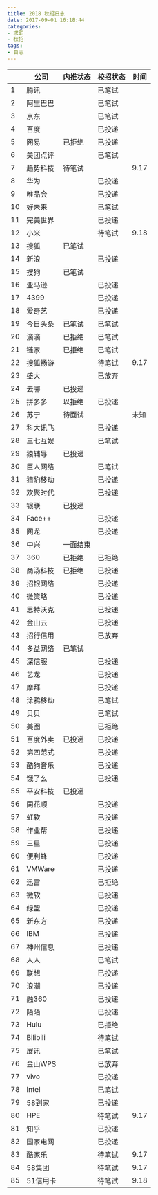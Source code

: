 ```yaml
---
title: 2018 秋招日志
date: 2017-09-01 16:18:44
categories:
- 求职
- 秋招
tags:
- 日志
---
```

||公司|内推状态|校招状态|时间|
|---|---|---|---|---|
|1	|	腾讯		|			|	已笔试	|			|
|2	|	阿里巴巴	|			|	已笔试	|			|
|3	|	京东		|			|	已笔试	|			|
|4	|	百度		|			|	已投递	|			|
|5	|	网易		|	已拒绝	|	已投递	|			|
|6	|	美团点评	|			|	已笔试	|			|
|7	|	趋势科技	|	待笔试	|			|	9.17	|
|8	|	华为		|			|	已投递	|			|
|9	|	唯品会	|			|	已投递	|			|
|10	|	好未来	|			|	已笔试	|			|
|11	|	完美世界	|			|	已投递	|			|
|12	|	小米		|			|	待笔试	|	9.18	|
|13	|	搜狐		|	已笔试	|			|			|
|14	|	新浪		|			|	已投递	|			|
|15	|	搜狗		|	已笔试	|			|			|
|16	|	亚马逊	|			|	已投递	|			|
|17	|	4399	|			|	已投递	|			|
|18	|	爱奇艺	|			|	已投递	|			|
|19	|	今日头条	|	已笔试	|	已笔试	|			|
|20	|	滴滴		|	已拒绝	|	已笔试	|			|
|21	|	链家		|	已拒绝	|	已笔试	|			|
|22	|	搜狐畅游	|			|	待笔试	|	9.17	|
|23	|	盛大		|			|	已放弃	|			|
|24	|	去哪		|	已投递	|			|			|
|25	|	拼多多	|	以拒绝	|	已投递	|			|
|26	|	苏宁		|	待面试	|			|	未知		|
|27	|	科大讯飞	|			|	已投递	|			|
|28	|	三七互娱	|			|	已笔试	|			|
|29	|	猿辅导	|	已投递	|			|			|
|30	|	巨人网络	|			|	已笔试	|			|
|31	|	猎豹移动	|			|	已投递	|			|
|32	|	欢聚时代	|			|	已投递	|			|
|33	|	银联		|	已投递	|			|			|
|34	|	Face++	|			|	已投递	|			|
|35	|	网龙		|			|	已投递	|			|
|36	|	中兴		|	一面结束	|			|			|
|37	|	360		|	已拒绝	|	已拒绝	|			|
|38	|	商汤科技	|	已拒绝	|	已投递	|			|
|39	|	招银网络	|			|	已投递	|			|
|40	|	微策略	|			|	已投递	|			|
|41	|	思特沃克	|			|	已投递	|			|
|42	|	金山云	|			|	已投递	|			|
|43	|	招行信用	|			|	已放弃	|			|
|44	|	多益网络	|	已笔试	|			|			|
|45	|	深信服	|			|	已投递	|			|
|46	|	艺龙		|			|	已投递	|			|
|47	|	摩拜		|			|	已投递	|			|
|48	|	涂鸦移动	|			|	已笔试	|			|
|49	|	贝贝		|			|	已笔试	|			|
|50	|	美图		|			|	已拒绝	|			|
|51	|	百度外卖	|	已投递	|	已投递	|			|
|52	|	第四范式	|			|	已投递	|			|
|53	|	酷狗音乐	|			|	已投递	|			|
|54	|	饿了么	|			|	已投递	|			|
|55	|	平安科技	|	已投递	|			|			|
|56	|	同花顺	|			|	已投递	|			|
|57	|	虹软		|			|	已投递	|			|
|58	|	作业帮	|			|	已投递	|			|
|59	|	三星		|			|	已投递	|			|
|60	|	便利蜂	|			|	已投递	|			|
|61	|	VMWare	|			|	已投递	|			|
|62	|	迅雷		|			|	已拒绝	|			|
|63	|	微软		|			|	已投递	|			|
|64	|	绿盟		|			|	已投递	|			|
|65	|	新东方	|			|	已投递	|			|
|66	|	IBM		|			|	已投递	|			|
|67	|	神州信息	|			|	已投递	|			|
|68	|	人人		|			|	已笔试	|			|
|69	|	联想		|			|	已投递	|			|
|70	|	浪潮		|			|	已投递	|			|
|71 |	融360	|			|	已投递	|			|
|72	|	陌陌		|			|	已投递	|			|
|73	|	Hulu	|			|	已拒绝	|			|
|74	|	Bilibili|			|	待笔试	|			|
|75	|	展讯		|			|	已笔试	|			|
|76	|	金山WPS	|			|	已放弃	|			|
|77	|	vivo	|			|	已投递	|			|
|78	|	Intel	|			|	已笔试	|			|
|79	|	58到家	|			|	已投递	|			|
|80	|	HPE		|			|	待笔试	|	9.17	|
|81	|	知乎		|			|	已投递	|			|
|82	|	国家电网	|			|	已投递	|			|
|83	|	酷家乐	|			|	待笔试	|	9.17	|
|84	|	58集团	|			|	待笔试	|	9.17	|
|85	|	51信用卡	|			|	待笔试	|	9.18	|